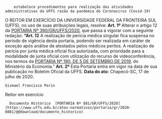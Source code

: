         estabelece procedimentos para realização das atividades administrativas da UFFS razão da pandemia do Coronavirus (Covid-19)  

 O REITOR EM EXERCÍCIO DA UNIVERSIDADE FEDERAL DA FRONTEIRA SUL (UFFS), no uso de suas atribuições legais, resolve:   **Art. 1º**  Alterar o artigo 12 da [PORTARIA Nº 390/GR/UFFS/2020](https://www.uffs.edu.br/atos-normativos/portaria/gr/2020-0390), que passa a vigorar com a seguinte redação: **“Art. 12** A realização de perícia médica singular fica suspensa no período de vigência desta portaria, podendo ser realizada em caráter de exceção após análise de atestados pelos médicos peritos. A realização de perícia por junta médica oficial fica autorizada, com prioridade para a modalidade de junta oficial com utilização do recurso de videoconferência, nos termos da [PORTARIA Nº 190, DE 5 DE SETEMBRO DE 2019](https://www.google.com.br/search?q=Portaria+n%C2%BA+190,+de+5+de+setembro+de+2019#spf=1595019005029), do Ministério da Economia.”   **Art. 2º**  Esta Portaria entra em vigor na data de sua publicação no Boletim Oficial da UFFS.        **Data do ato:** Chapecó-SC, 17 de julho de 2020.   
 

    Gismael Francisco Perin   
 Reitor em exercício 

      Documento Histórico  [PORTARIA Nº 881/GR/UFFS/2020](https://www.uffs.edu.br/atos-normativos/portaria/gr/2020-0881/@@download/documento_historico)     
      